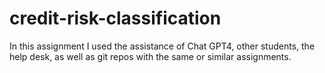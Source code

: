 # credit-risk-classification
In this assignment I used the assistance of Chat GPT4, other students, the help desk, as well as git repos with the same or similar assignments.  